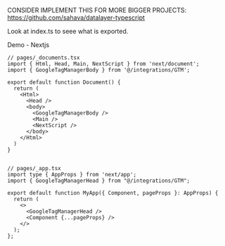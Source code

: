 CONSIDER IMPLEMENT THIS FOR MORE BIGGER PROJECTS:
https://github.com/sahava/datalayer-typescript

Look at index.ts to seee what is exported.

Demo - Nextjs
```tsx
// pages/_documents.tsx
import { Html, Head, Main, NextScript } from 'next/document';
import { GoogleTagManagerBody } from '@/integrations/GTM';

export default function Document() {
  return (
    <Html>
      <Head />
      <body>
        <GoogleTagManagerBody />
        <Main />
        <NextScript />
      </body>
    </Html>
  )
}


// pages/_app.tsx
import type { AppProps } from 'next/app';
import { GoogleTagManagerHead } from "@/integrations/GTM";

export default function MyApp({ Component, pageProps }: AppProps) {
  return (
    <>
      <GoogleTagManagerHead />
      <Component {...pageProps} />
    </>
  );
};

```
